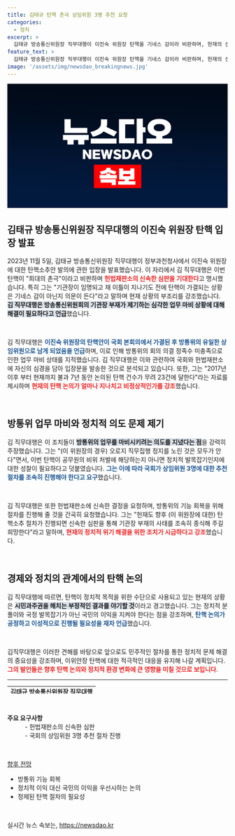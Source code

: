 ```yaml
---
title: 김태규 탄핵 촌극 상임위원 3명 추천 요청
categories:
  - 정치
excerpt: >
  김태규 방송통신위원장 직무대행이 이진숙 위원장 탄핵을 기네스 감이라 비판하며, 헌재의 신속한 심판과 국회의 상임위원 추천을 강력히 촉구했다. 탄핵이 방통위 업무 마비를 초래하고 있다는 우려를 드러내며 정치적 의도를 경고했다.
feature_text: >
  김태규 방송통신위원장 직무대행이 이진숙 위원장 탄핵을 기네스 감이라 비판하며, 헌재의 신속한 심판과 국회의 상임위원 추천을 강력히 촉구했다. 탄핵이 방통위 업무 마비를 초래하고 있다는 우려를 드러내며 정치적 의도를 경고했다.
image: '/assets/img/newsdao_breakingnews.jpg'
---
```


<p><img src="/assets/img/newsdao_breakingnews.jpg" alt="flaretime 속보" /></p>

<h2 data-ke-size="size26">김태규 방송통신위원장 직무대행의 이진숙 위원장 탄핵 입장 발표</h2>

<p data-ke-size="size16">2023년 11월 5일, 김태규 방송통신위원장 직무대행이 정부과천청사에서 이진숙 위원장에 대한 탄핵소추안 발의에 관한 입장을 발표했습니다. 이 자리에서 김 직무대행은 이번 탄핵이 "희대의 촌극"이라고 비판하며 <b><span style="color: #ee2323;">헌법재판소의 신속한 심판을 기대한다</span></b>고 명시했습니다. 특히 그는 "기관장이 임명되고 채 이틀이 지나기도 전에 탄핵이 가결되는 상황은 기네스 감이 아닌지 의문이 든다"라고 말하며 현재 상황의 부조리를 강조했습니다. <b><span style="background-color: #21538527;">김 직무대행은 방송통신위원회의 기관장 부재가 제기하는 심각한 업무 마비 상황에 대해 해결이 필요하다고 언급</span></b>했습니다.</p>

<p data-ke-size="size16">&nbsp;</p>

<p>김 직무대행은 <b><span style="color: #1a5490;">이진숙 위원장의 탄핵안이 국회 본회의에서 가결된 후 방통위의 유일한 상임위원으로 남게 되었음을 언급</span></b>하며, 이로 인해 방통위의 회의 의결 정족수 미충족으로 인한 업무 마비 상태를 지적했습니다. 김 직무대행은 이와 관련하여 국회와 헌법재판소에 자신의 심경을 담아 입장문을 발송한 것으로 분석되고 있습니다. 또한, 그는 "2017년 이후 부터 현재까지 불과 7년 동안 논의된 탄핵 건수가 무려 23건에 달한다"라는 자료를 제시하며 <b><span style="color: #ee2323;">현재의 탄핵 논의가 얼마나 지나치고 비정상적인가를 강조</span></b>했습니다.</p></p>

<p data-ke-size="size16">&nbsp;</p>

<h2 data-ke-size="size26">방통위 업무 마비와 정치적 의도 문제 제기</h2>

<p data-ke-size="size16">김 직무대행은 이 조치들이 <b><span style="background-color: #21538527;">방통위의 업무를 마비시키려는 의도를 지녔다는 점</span></b>을 강력히 주장했습니다. 그는 "(이 위원장의 경우) 오로지 직무집행 정지를 노린 것은 모두가 안다"면서, 이번 탄핵이 공무원의 비위 처벌에 해당하는지 아니면 정치적 발목잡기인지에 대한 성찰이 필요하다고 덧붙였습니다. <b><span style="color: #1a5490;">그는 이에 따라 국회가 상임위원 3명에 대한 추천 절차를 조속히 진행해야 한다고 요구</span></b>했습니다.</p>

<p data-ke-size="size16">&nbsp;</p>

<p>김 직무대행은 또한 헌법재판소에 신속한 결정을 요청하며, 방통위의 기능 회복을 위해 절차를 진행해 줄 것을 간곡히 요청했습니다. 그는 "헌재도 향후 (이 위원장에 대한) 탄핵소추 절차가 진행되면 신속한 심판을 통해 기관장 부재의 사태를 조속히 종식해 주길 희망한다"라고 말하며, <b><span style="color: #ee2323;">현재의 정치적 위기 해결을 위한 조치가 시급하다고 강조</span></b>했습니다.</p></p>

<p data-ke-size="size16">&nbsp;</p>

<h2 data-ke-size="size26">경제와 정치의 관계에서의 탄핵 논의</h2>

<p data-ke-size="size16">김 직무대행에 따르면, 탄핵이 정치적 목적을 위한 수단으로 사용되고 있는 현재의 상황은 <b><span style="background-color: #21538527;">시민과주권을 해치는 부정적인 결과를 야기할 것</span></b>이라고 경고했습니다. 그는 정치적 분풀이와 국정 발목잡기가 아닌 국민의 이익을 지켜야 한다는 점을 강조하며, <b><span style="color: #1a5490;">탄핵 논의가 공정하고 이성적으로 진행될 필요성을 재차 언급</span></b>했습니다.</p>

<p data-ke-size="size16">&nbsp;</p>

<p>김직무대행은 이러한 견해를 바탕으로 앞으로도 민주적인 절차를 통한 정치적 문제 해결의 중요성을 강조하며, 이위안장 탄핵에 대한 적극적인 대응을 유지해 나갈 계획입니다. <b><span style="color: #ee2323;">그의 발언들은 향후 탄핵 논의와 정치적 환경 변화에 큰 영향을 미칠 것으로 보입니다</span></b>. </p></p>

<hr />

<table style="width: 100%; height: 17px;">
    <tr>
        <td style="text-align: center; height: 17px;"><b>김태규 방송통신위원장 직무대행</b></td>
    </tr>
</table>

<p data-ke-size="size16">&nbsp;</p>

<dl>
    <dt><b>주요 요구사항</b></dt>
    <dd>- 헌법재판소의 신속한 심판</dd>
    <dd>- 국회의 상임위원 3명 추천 절차 진행</dd>
</dl>

<p data-ke-size="size16">&nbsp;</p>

<p><u>향후 전망</u></p>

<ul>
    <li>방통위 기능 회복</li>
    <li>정치적 이익 대신 국민의 이익을 우선시하는 논의</li>
    <li>정제된 탄핵 절차의 필요성</li>
</ul>

<p data-ke-size="size16">&nbsp;</p>
실시간 뉴스 속보는, <a href="https://newsdao.kr" rel="dofollow">https://newsdao.kr</a>



